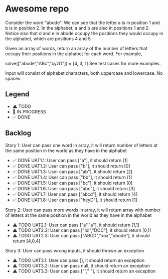 # Awesome repo

Consider the word "abode". We can see that the letter a is in position 1 and b is in position 2. In the alphabet, a and b are also in positions 1 and 2. Notice also that d and e in abode occupy the positions they would occupy in the alphabet, which are positions 4 and 5.

Given an array of words, return an array of the number of letters that occupy their positions in the alphabet for each word. For example,

solve(["abode","ABc","xyzD"]) = [4, 3, 1]
See test cases for more examples.

Input will consist of alphabet characters, both uppercase and lowercase. No spaces.

## Legend
- ⚠ TODO
- 🚧 IN PROGRESS
- ✅ DONE

## Backlog

Story 1: User can pass one word in array, it will return number of letters at the same position in the world as they have in the alphabet 
- ✅ DONE UAT1.1: User can pass ["a"], it should return [1] 
- ✅ DONE UAT1.2: User can pass ["b"], it should return [0] 
- ✅ DONE UAT1.3: User can pass ["ab"], it should return [2] 
- ✅ DONE UAT1.4: User can pass ["bb"], it should return [1]
- ✅ DONE UAT1.5: User can pass ["bc"], it should return [0]
- ✅ DONE UAT1.6: User can pass ["abc"], it should return [3]
- ✅ DONE UAT1.7: User can pass ["abcd"], it should return [4]
- ✅ DONE UAT1.8: User can pass ["heyD"], it should return [1]

Story 2: User can pass more words in array, it will return array with number of letters at the same position in the world as they have in the alphabet
- ⚠ TODO UAT2.1: User can pass ["a","a"], it should return [1,1] 
- ⚠ TODO UAT2.2: User can pass ["lol","DOC"], it should return [0,1] 
- ⚠ TODO UAT2.3: User can pass ["ABCD","xox","abode"], it should return [4,0,4] 

Story 3: User can pass wrong inputs, it should thrown an exception
- ⚠ TODO UAT3.1: User can pass [], it should return an exception
- ⚠ TODO UAT3.2: User can pass null, it should return an exception
- ⚠ TODO UAT3.3: User can pass [""," "], it should return an exception
